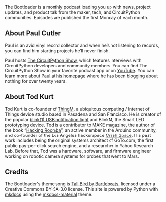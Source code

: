 The Bootloader is a monthly podcast loading you up with news, project updates, and product talk from the maker, tech, and CircuitPython communities.  Episodes are published the first Monday of each month.

## About Paul Cutler
Paul is an avid vinyl record collector and when he’s not listening to records, you can find him starting projects he’ll never finish.

Paul hosts [The CircuitPython Show](https://www.circuitpythonshow/@circuitpythonshow), which features interviews with CircuitPython developers and community members. You can find The CircuitPython Show in your favorite podcast app or on [YouTube](https://youtube.com/@circuitpythonshow). You can learn more about [Paul at his homepage](https://paulcutler.org) where he has been blogging about nothing for over twenty years.

## About Tod Kurt
Tod Kurt is co-founder of [ThingM](https://thingm.com/), a ubiquitous computing / Internet of Things device studio based in Pasadena and San Francisco. He is creator of the popular [blink(1) USB notification light](https://blink1.thingm.com/) and BlinkM, the Smart LED prototyping device. Tod is a contributor to MAKE magazine, the author of the book “[Hacking Roomba](https://hackingroomba.com/)”, an active member in the Arduino community, and co-founder of the Los Angeles hackerspace [Crash Space](https://blog.crashspace.org). His past work includes being the original systems architect of GoTo.com, the first public pay-per-click search engine, and a researcher in Yahoo Research Lab. Before that, Tod was a hardware, software, and firmware engineer working on robotic camera systems for probes that went to Mars.

## Credits
The Bootloader's theme song is [Tall Bird by Bartlebeats](https://bartlebeats.bandcamp.com/album/frequency), licensed under a Creative Commons BY-SA-3.0 license.  This site is powered by Python with [mkdocs](https://www.mkdocs.org) using the [mkdocs-material](https://squidfunk.github.io/mkdocs-material/) theme.
